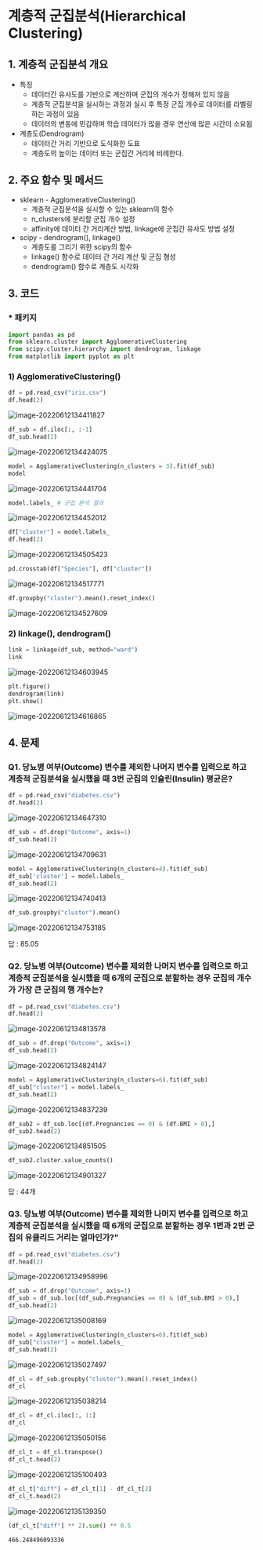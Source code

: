 # 계층적 군집분석(Hierarchical Clustering)

## 1. 계층적 군집분석 개요

- 특징
    - 데이터간 유사도를 기반으로 계산하며 군집의 개수가 정해져 있지 않음
    - 계층적 군집분석을 실시하는 과정과 실시 후 특정 군집 개수로 데이터를 라벨링 하는 과정이 있음
    - 데이터의 변동에 민감하며 학습 데이터가 많을 경우 연산에 많은 시간이 소요됨
- 계층도(Dendrogram)
    - 데이터간 거리 기반으로 도식화한 도표
    - 계층도의 높이는 데이터 또는 군집간 거리에 비례한다.

## 2. 주요 함수 및 메서드
- sklearn - AgglomerativeClustering()
    - 계층적 군집분석을 실시할 수 있는 sklearn의 함수
    - n_clusters에 분리할 군집 개수 설정
    - affinity에 데이터 간 거리계산 방법, linkage에 군집간 유사도 방법 설정
- scipy - dendrogram(), linkage()
    - 계층도를 그리기 위한 scipy의 함수
    - linkage() 함수로 데이터 간 거리 계산 및 군집 형성
    - dendrogram() 함수로 계층도 시각화

## 3. 코드

### * 패키지

```python
import pandas as pd
from sklearn.cluster import AgglomerativeClustering
from scipy.cluster.hierarchy import dendrogram, linkage
from matplotlib import pyplot as plt
```

### 1) AgglomerativeClustering()

```python
df = pd.read_csv("iris.csv")
df.head(2)
```

![image-20220612134411827]([ProDS]Hierarchiical_clustering_analysis.assets/image-20220612134411827.png)

```python
df_sub = df.iloc[:, :-1]
df_sub.head(2)
```

![image-20220612134424075]([ProDS]Hierarchiical_clustering_analysis.assets/image-20220612134424075.png)

```python
model = AgglomerativeClustering(n_clusters = 3).fit(df_sub)
model
```

![image-20220612134441704]([ProDS]Hierarchiical_clustering_analysis.assets/image-20220612134441704.png)

```python
model.labels_ # 군집 분석 결과
```

![image-20220612134452012]([ProDS]Hierarchiical_clustering_analysis.assets/image-20220612134452012.png)

```python
df["cluster"] = model.labels_
df.head(2)
```

![image-20220612134505423]([ProDS]Hierarchiical_clustering_analysis.assets/image-20220612134505423.png)

```python
pd.crosstab(df["Species"], df["cluster"])
```

![image-20220612134517771]([ProDS]Hierarchiical_clustering_analysis.assets/image-20220612134517771.png)

```python
df.groupby("cluster").mean().reset_index()
```

![image-20220612134527609]([ProDS]Hierarchiical_clustering_analysis.assets/image-20220612134527609.png)



### 2) linkage(), dendrogram()

```python
link = linkage(df_sub, method="ward")
link
```

![image-20220612134603945]([ProDS]Hierarchiical_clustering_analysis.assets/image-20220612134603945.png)

```python
plt.figure()
dendrogram(link)
plt.show()
```

![image-20220612134616865]([ProDS]Hierarchiical_clustering_analysis.assets/image-20220612134616865.png)



## 4. 문제

### Q1. 당뇨병 여부(Outcome) 변수를 제외한 나머지 변수를 입력으로 하고 계층적 군집분석을 실시했을 때 3번 군집의 인슐린(Insulin) 평균은?

```python
df = pd.read_csv("diabetes.csv")
df.head(2)
```

![image-20220612134647310]([ProDS]Hierarchiical_clustering_analysis.assets/image-20220612134647310.png)

```python
df_sub = df.drop("Outcome", axis=1)
df_sub.head(2)
```

![image-20220612134709631]([ProDS]Hierarchiical_clustering_analysis.assets/image-20220612134709631.png)

```python
model = AgglomerativeClustering(n_clusters=4).fit(df_sub)
df_sub['cluster'] = model.labels_
df_sub.head(2)
```

![image-20220612134740413]([ProDS]Hierarchiical_clustering_analysis.assets/image-20220612134740413.png)

```python
df_sub.groupby("cluster").mean()
```

![image-20220612134753185]([ProDS]Hierarchiical_clustering_analysis.assets/image-20220612134753185.png)

답 : 85.05



### Q2. 당뇨병 여부(Outcome) 변수를 제외한 나머지 변수를 입력으로 하고 계층적 군집분석을 실시했을 때 6개의 군집으로 분할하는 경우 군집의 개수가 가장 큰 군집의 행 개수는?

```python
df = pd.read_csv("diabetes.csv")
df.head(2)
```

![image-20220612134813578]([ProDS]Hierarchiical_clustering_analysis.assets/image-20220612134813578.png)

```python
df_sub = df.drop("Outcome", axis=1)
df_sub.head(2)
```

![image-20220612134824147]([ProDS]Hierarchiical_clustering_analysis.assets/image-20220612134824147.png)

```python
model = AgglomerativeClustering(n_clusters=6).fit(df_sub)
df_sub["cluster"] = model.labels_
df_sub.head(2)
```

![image-20220612134837239]([ProDS]Hierarchiical_clustering_analysis.assets/image-20220612134837239.png)

```python
df_sub2 = df_sub.loc[(df.Pregnancies == 0) & (df.BMI > 0),]
df_sub2.head(2)
```

![image-20220612134851505]([ProDS]Hierarchiical_clustering_analysis.assets/image-20220612134851505.png)

```python
df_sub2.cluster.value_counts()
```

![image-20220612134901327]([ProDS]Hierarchiical_clustering_analysis.assets/image-20220612134901327.png)

답 : 44개



### Q3. 당뇨병 여부(Outcome) 변수를 제외한 나머지 변수를 입력으로 하고 계층적 군집분석을 실시했을 때 6개의 군집으로 분할하는 경우 1번과 2번 군집의 유클리드 거리는 얼마인가?"

```python
df = pd.read_csv("diabetes.csv")
df.head(2)
```

![image-20220612134958996]([ProDS]Hierarchiical_clustering_analysis.assets/image-20220612134958996.png)

```python
df_sub = df.drop("Outcome", axis=1)
df_sub = df_sub.loc[(df_sub.Pregnancies == 0) & (df_sub.BMI > 0),]
df_sub.head(2)
```

![image-20220612135008169]([ProDS]Hierarchiical_clustering_analysis.assets/image-20220612135008169.png)

```python
model = AgglomerativeClustering(n_clusters=6).fit(df_sub)
df_sub["cluster"] = model.labels_
df_sub.head(2)
```

![image-20220612135027497]([ProDS]Hierarchiical_clustering_analysis.assets/image-20220612135027497.png)

```python
df_cl = df_sub.groupby("cluster").mean().reset_index()
df_cl
```

![image-20220612135038214]([ProDS]Hierarchiical_clustering_analysis.assets/image-20220612135038214.png)

```python
df_cl = df_cl.iloc[:, 1:]
df_cl
```

![image-20220612135050156]([ProDS]Hierarchiical_clustering_analysis.assets/image-20220612135050156.png)

```python
df_cl_t = df_cl.transpose()
df_cl_t.head(2)
```

![image-20220612135100493]([ProDS]Hierarchiical_clustering_analysis.assets/image-20220612135100493.png)

```python
df_cl_t["diff"] = df_cl_t[1] - df_cl_t[2]
df_cl_t.head(2)
```

![image-20220612135139350]([ProDS]Hierarchiical_clustering_analysis.assets/image-20220612135139350.png)

```python
(df_cl_t["diff"] ** 2).sum() ** 0.5
```

```
466.248496093336
```